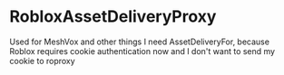 # RobloxAssetDeliveryProxy
Used for MeshVox and other things I need AssetDeliveryFor, because Roblox requires cookie authentication now and I don't want to send my cookie to roproxy
